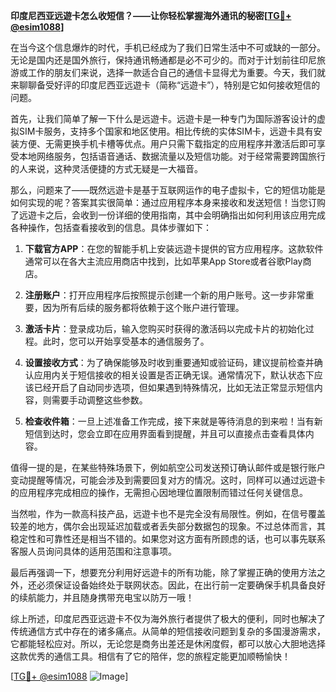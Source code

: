 **印度尼西亚远遊卡怎么收短信？——让你轻松掌握海外通讯的秘密[[TG💪+ @esim1088](https://t.me/s/esim1088)]**

在当今这个信息爆炸的时代，手机已经成为了我们日常生活中不可或缺的一部分。无论是国内还是国外旅行，保持通讯畅通都是必不可少的。而对于计划前往印尼旅游或工作的朋友们来说，选择一款适合自己的通信卡显得尤为重要。今天，我们就来聊聊备受好评的印度尼西亚远遊卡（简称“远遊卡”），特别是它如何接收短信的问题。

首先，让我们简单了解一下什么是远遊卡。远遊卡是一种专门为国际游客设计的虚拟SIM卡服务，支持多个国家和地区使用。相比传统的实体SIM卡，远遊卡具有安装方便、无需更换手机卡槽等优点。用户只需下载指定的应用程序并激活后即可享受本地网络服务，包括语音通话、数据流量以及短信功能。对于经常需要跨国旅行的人来说，这种灵活便捷的方式无疑是一大福音。

那么，问题来了——既然远遊卡是基于互联网运作的电子虚拟卡，它的短信功能是如何实现的呢？答案其实很简单：通过应用程序本身来接收和发送短信！当您订购了远遊卡之后，会收到一份详细的使用指南，其中会明确指出如何利用该应用完成各种操作，包括查看接收到的信息。具体步骤如下：

1. **下载官方APP**：在您的智能手机上安装远遊卡提供的官方应用程序。这款软件通常可以在各大主流应用商店中找到，比如苹果App Store或者谷歌Play商店。
   
2. **注册账户**：打开应用程序后按照提示创建一个新的用户账号。这一步非常重要，因为所有后续的服务都将依赖于这个账户进行管理。

3. **激活卡片**：登录成功后，输入您购买时获得的激活码以完成卡片的初始化过程。此时，您可以开始享受基本的通信服务了。

4. **设置接收方式**：为了确保能够及时收到重要通知或验证码，建议提前检查并确认应用内关于短信接收的相关设置是否正确无误。通常情况下，默认状态下应该已经开启了自动同步选项，但如果遇到特殊情况，比如无法正常显示短信内容，则需要手动调整这些参数。

5. **检查收件箱**：一旦上述准备工作完成，接下来就是等待消息的到来啦！当有新短信到达时，您会立即在应用界面看到提醒，并且可以直接点击查看具体内容。

值得一提的是，在某些特殊场景下，例如航空公司发送预订确认邮件或是银行账户变动提醒等情况，可能会涉及到需要回复对方的情况。这时，同样可以通过远遊卡的应用程序完成相应的操作，无需担心因地理位置限制而错过任何关键信息。

当然啦，作为一款高科技产品，远遊卡也不是完全没有局限性。例如，在信号覆盖较差的地方，偶尔会出现延迟加载或者丢失部分数据包的现象。不过总体而言，其稳定性和可靠性还是相当不错的。如果您对这方面有所顾虑的话，也可以事先联系客服人员询问具体的适用范围和注意事项。

最后再强调一下，想要充分利用好远遊卡的所有功能，除了掌握正确的使用方法之外，还必须保证设备始终处于联网状态。因此，在出行前一定要确保手机具备良好的续航能力，并且随身携带充电宝以防万一哦！

综上所述，印度尼西亚远遊卡不仅为海外旅行者提供了极大的便利，同时也解决了传统通信方式中存在的诸多痛点。从简单的短信接收问题到复杂的多国漫游需求，它都能轻松应对。所以，无论您是商务出差还是休闲度假，都可以放心大胆地选择这款优秀的通信工具。相信有了它的陪伴，您的旅程定能更加顺畅愉快！

[[TG💪+ @esim1088](https://t.me/s/esim1088) ![Image](https://i.postimg.cc/4NQfJmqS/Snipaste-2025-05-13-00-14-12.png)]